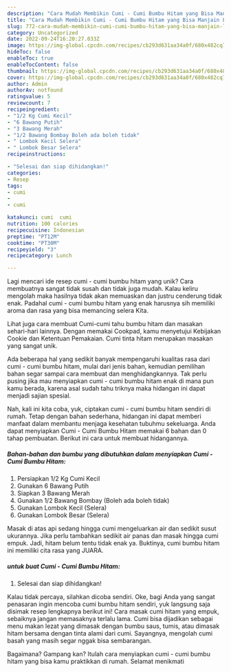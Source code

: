 ```yaml
---
description: "Cara Mudah Membikin Cumi - Cumi Bumbu Hitam yang Bisa Manjain Lidah"
title: "Cara Mudah Membikin Cumi - Cumi Bumbu Hitam yang Bisa Manjain Lidah"
slug: 772-cara-mudah-membikin-cumi-cumi-bumbu-hitam-yang-bisa-manjain-lidah
category: Uncategorized
date: 2022-09-24T16:20:27.033Z
image: https://img-global.cpcdn.com/recipes/cb293d631aa34a0f/680x482cq70/cumi-cumi-bumbu-hitam-foto-resep-utama.jpg
hideToc: false
enableToc: true
enableTocContent: false
thumbnail: https://img-global.cpcdn.com/recipes/cb293d631aa34a0f/680x482cq70/cumi-cumi-bumbu-hitam-foto-resep-utama.jpg
cover: https://img-global.cpcdn.com/recipes/cb293d631aa34a0f/680x482cq70/cumi-cumi-bumbu-hitam-foto-resep-utama.jpg
author: Admin
authorAv: notfound
ratingvalue: 5
reviewcount: 7
recipeingredient:
- "1/2 Kg Cumi Kecil"
- "6 Bawang Putih"
- "3 Bawang Merah"
- "1/2 Bawang Bombay Boleh ada boleh tidak"
- " Lombok Kecil Selera"
- " Lombok Besar Selera"
recipeinstructions:

- "Selesai dan siap dihidangkan!"
categories:
- Resep
tags:
- cumi
- 
- cumi

katakunci: cumi  cumi 
nutrition: 100 calories
recipecuisine: Indonesian
preptime: "PT12M"
cooktime: "PT30M"
recipeyield: "3"
recipecategory: Lunch

---
```





Lagi mencari ide resep cumi - cumi bumbu hitam yang unik? Cara membuatnya sangat tidak susah dan tidak juga mudah. Kalau keliru mengolah maka hasilnya tidak akan memuaskan dan justru cenderung tidak enak. Padahal cumi - cumi bumbu hitam yang enak harusnya sih memiliki aroma dan rasa yang bisa memancing selera Kita.





Lihat juga cara membuat Cumi-cumi tahu bumbu hitam dan masakan sehari-hari lainnya. Dengan memakai Cookpad, kamu menyetujui Kebijakan Cookie dan Ketentuan Pemakaian. Cumi tinta hitam merupakan masakan yang sangat unik.

Ada beberapa hal yang sedikit banyak mempengaruhi kualitas rasa dari cumi - cumi bumbu hitam, mulai dari jenis bahan, kemudian pemilihan bahan segar sampai cara membuat dan menghidangkannya. Tak perlu pusing jika mau menyiapkan cumi - cumi bumbu hitam enak di mana pun kamu berada, karena asal sudah tahu triknya maka hidangan ini dapat menjadi sajian spesial.






Nah, kali ini kita coba, yuk, ciptakan cumi - cumi bumbu hitam sendiri di rumah. Tetap dengan bahan sederhana, hidangan ini dapat memberi manfaat dalam membantu menjaga kesehatan tubuhmu sekeluarga. Anda dapat menyiapkan Cumi - Cumi Bumbu Hitam memakai 6 bahan dan 0 tahap pembuatan. Berikut ini cara untuk membuat hidangannya.

<!--inarticleads1-->

##### Bahan-bahan dan bumbu yang dibutuhkan dalam menyiapkan Cumi - Cumi Bumbu Hitam:

1. Persiapkan 1/2 Kg Cumi Kecil
1. Gunakan 6 Bawang Putih
1. Siapkan 3 Bawang Merah
1. Gunakan 1/2 Bawang Bombay (Boleh ada boleh tidak)
1. Gunakan  Lombok Kecil (Selera)
1. Gunakan  Lombok Besar (Selera)


Masak di atas api sedang hingga cumi mengeluarkan air dan sedikit susut ukurannya. Jika perlu tambahkan sedikit air panas dan masak hingga cumi empuk. Jadi, hitam belum tentu tidak enak ya. Buktinya, cumi bumbu hitam ini memiliki cita rasa yang JUARA. 

<!--inarticleads2-->

#####  untuk buat Cumi - Cumi Bumbu Hitam:


1. Selesai dan siap dihidangkan!

Kalau tidak percaya, silahkan dicoba sendiri. Oke, bagi Anda yang sangat penasaran ingin mencoba cumi bumbu hitam sendiri, yuk langsung saja disimak resep lengkapnya berikut ini! Cara masak cumi hitam yang empuk, sebaiknya jangan memasaknya terlalu lama. Cumi bisa dijadikan sebagai menu makan lezat yang dimasak dengan bumbu saus, tumis, atau dimasak hitam bersama dengan tinta alami dari cumi. Sayangnya, mengolah cumi basah yang masih segar nggak bisa sembarangan. 

Bagaimana? Gampang kan? Itulah cara menyiapkan cumi - cumi bumbu hitam yang bisa kamu praktikkan di rumah. Selamat menikmati
